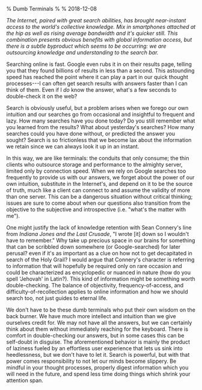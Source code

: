 % Dumb Terminals
%
% 2018-12-08

*The Internet, paired with great search abilities, has brought near-instant access to the world's collective knowledge. Mix in smartphones attached at the hip as well as rising average bandwidth and it's quicker still. This combination presents obvious benefits with global information access, but there is a subtle byproduct which seems to be occurring: we are outsourcing knowledge and understanding to the search bar.*

Searching online is fast. Google even rubs it in on their results page, telling you that they found billions of results in less than a second. This astounding speed has reached the point where it can play a part in our quick thought processes---I can often get search results with answers faster than I can think of them.  Even if I *do* know the answer, what's a few seconds to double-check it on the web?

Search is obviously useful, but a problem arises when we forego our own intuition and our searches go from occasional and insightful to frequent and lazy. How many searches have you done today? Do you still remember what you learned from the results? What about yesterday's searches? How many searches could you have done without, or predicted the answer you sought? Search is so frictionless that we become lax about the information we retain since we can always look it up in an instant.

In this way, we are like terminals: the conduits that only consume; the thin clients who outsource storage and performance to the almighty server, limited only by connection speed. When we rely on Google searches too frequently to provide us with our answers, we forget about the power of our own intuition, substitute in the Internet's, and depend on it to be the source of truth, much like a client can connect to and assume the validity of more than one server. This can be a dangerous situation without critical thinking; issues are sure to come about when our questions also transition from the objective to the subjective and introspective (i.e. "what's the matter with me").

One might justify the lack of knowledge retention with Sean Connery's line from *Indiana Jones and the Last Crusade*, "I wrote [it] down so I wouldn't have to remember." Why take up precious space in our brains for something that can be scribbled down somewhere (or Google-searched) for later perusal? even if it's as important as a clue on how not to get decapitated in search of the Holy Grail? I would argue that Connery's character is referring to information that will hopefully be required only on rare occasion and could be characterized as encyclopedic or nuanced in nature (how do you spell 'Jehovah' in Latin?). This kind of information might be something worth double-checking. The balance of objectivity, frequency-of-access, and difficulty-of-recollection applies to online information and how we should search too, not just guides to eternal life.

We don't have to be these dumb terminals who put their own wisdom on the back burner. We have much more intellect and intuition than we give ourselves credit for. We may not have all the answers, but we can certainly think about them without immediately reaching for the keyboard. There is comfort in double-checking our answers, but in some cases this can be self-doubt in disguise. The aforementioned behavior is mainly the product of laziness fueled by an effortless user experience that lets us sink into heedlessness, but we don't have to let it. Search is powerful, but with that power comes responsibility to not let our minds become slippery. Be mindful in your thought processes, properly digest information which you will need in the future, and spend less time doing things which shrink your attention span.